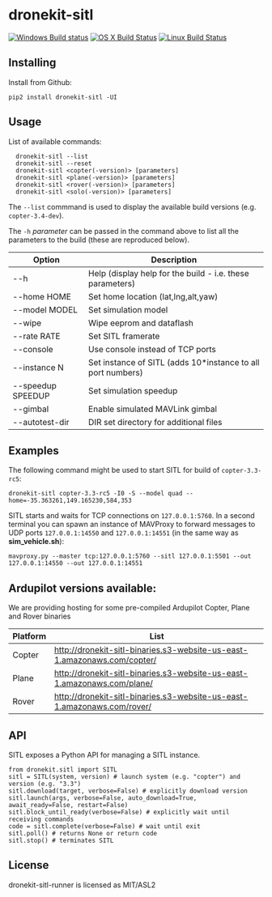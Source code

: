 # dronekit-sitl

[![Windows Build status](https://img.shields.io/appveyor/ci/3drobotics/dronekit-sitl.svg?label=windows)](https://ci.appveyor.com/project/3drobotics/dronekit-sitl/branch/master) [![OS X Build Status](https://img.shields.io/travis/dronekit/dronekit-sitl.svg?label=os%20x)](https://travis-ci.org/dronekit/dronekit-sitl) [![Linux Build Status](https://img.shields.io/circleci/project/dronekit/dronekit-sitl.svg?label=linux)](https://circleci.com/gh/dronekit/dronekit-sitl)

## Installing

Install from Github:

```
pip2 install dronekit-sitl -UI
```

## Usage

List of available commands:

```
  dronekit-sitl --list
  dronekit-sitl --reset
  dronekit-sitl <copter(-version)> [parameters]
  dronekit-sitl <plane(-version)> [parameters]
  dronekit-sitl <rover(-version)> [parameters]
  dronekit-sitl <solo(-version)> [parameters]
```

The ``--list`` commmand is used to display the available build versions (e.g. `copter-3.4-dev`).

The ``-h`` *parameter* can be passed in the command above to list all the parameters to the build 
(these are reproduced below).

| Option | Description |
|------|----|
| --h | Help (display help for the build - i.e. these parameters) |
| --home HOME | Set home location (lat,lng,alt,yaw) |
| --model MODEL | Set simulation model |
| --wipe | Wipe eeprom and dataflash |
| --rate RATE | Set SITL framerate |
| --console | Use console instead of TCP ports |
| --instance N | Set instance of SITL (adds 10*instance to all port numbers) |
| --speedup SPEEDUP | Set simulation speedup |
| --gimbal | Enable simulated MAVLink gimbal |
| --autotest-dir | DIR set directory for additional files |


## Examples

The following command might be used to start SITL for build of ``copter-3.3-rc5``:

```
dronekit-sitl copter-3.3-rc5 -I0 -S --model quad --home=-35.363261,149.165230,584,353
```

SITL starts and waits for TCP connections on ``127.0.0.1:5760``. In a second terminal you can spawn an instance of MAVProxy to
forward messages to UDP ports ``127.0.0.1:14550`` and ``127.0.0.1:14551`` (in the same way as **sim_vehicle.sh**):

```
mavproxy.py --master tcp:127.0.0.1:5760 --sitl 127.0.0.1:5501 --out 127.0.0.1:14550 --out 127.0.0.1:14551
```


## Ardupilot versions available:

We are providing hosting for some pre-compiled Ardupilot Copter, Plane and Rover binaries

| Platform | List |
|------|----|
| Copter | <http://dronekit-sitl-binaries.s3-website-us-east-1.amazonaws.com/copter/> |
| Plane | <http://dronekit-sitl-binaries.s3-website-us-east-1.amazonaws.com/plane/> |
| Rover | <http://dronekit-sitl-binaries.s3-website-us-east-1.amazonaws.com/rover/> |


## API

SITL exposes a Python API for managing a SITL instance.

```
from dronekit.sitl import SITL
sitl = SITL(system, version) # launch system (e.g. "copter") and version (e.g. "3.3")
sitl.download(target, verbose=False) # explicitly download version
sitl.launch(args, verbose=False, auto_download=True, await_ready=False, restart=False)
sitl.block_until_ready(verbose=False) # explicitly wait until receiving commands
code = sitl.complete(verbose=False) # wait until exit
sitl.poll() # returns None or return code
sitl.stop() # terminates SITL
```


## License

dronekit-sitl-runner is licensed as MIT/ASL2
